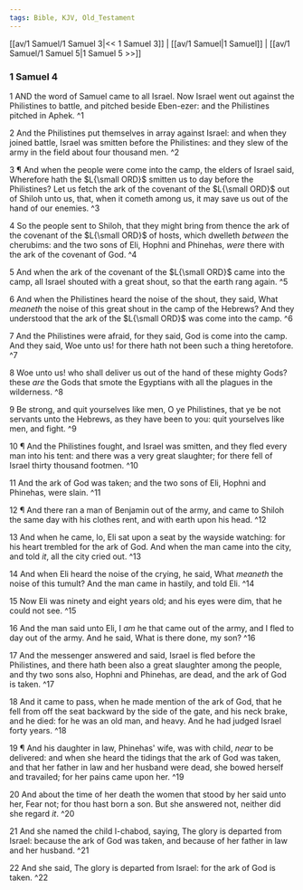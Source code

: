 ```yaml
---
tags: Bible, KJV, Old_Testament
---
```


[[av/1 Samuel/1 Samuel 3|<< 1 Samuel 3]] | [[av/1 Samuel|1 Samuel]] | [[av/1 Samuel/1 Samuel 5|1 Samuel 5 >>]]

### 1 Samuel 4

1 AND the word of Samuel came to all Israel. Now Israel went out against the Philistines to battle, and pitched beside Eben-ezer: and the Philistines pitched in Aphek. ^1

2 And the Philistines put themselves in array against Israel: and when they joined battle, Israel was smitten before the Philistines: and they slew of the army in the field about four thousand men. ^2

3 ¶ And when the people were come into the camp, the elders of Israel said, Wherefore hath the $L{\small ORD}$ smitten us to day before the Philistines? Let us fetch the ark of the covenant of the $L{\small ORD}$ out of Shiloh unto us, that, when it cometh among us, it may save us out of the hand of our enemies. ^3

4 So the people sent to Shiloh, that they might bring from thence the ark of the covenant of the $L{\small ORD}$ of hosts, which dwelleth _between_ the cherubims: and the two sons of Eli, Hophni and Phinehas, _were_ there with the ark of the covenant of God. ^4

5 And when the ark of the covenant of the $L{\small ORD}$ came into the camp, all Israel shouted with a great shout, so that the earth rang again. ^5

6 And when the Philistines heard the noise of the shout, they said, What _meaneth_ the noise of this great shout in the camp of the Hebrews? And they understood that the ark of the $L{\small ORD}$ was come into the camp. ^6

7 And the Philistines were afraid, for they said, God is come into the camp. And they said, Woe unto us! for there hath not been such a thing heretofore. ^7

8 Woe unto us! who shall deliver us out of the hand of these mighty Gods? these _are_ the Gods that smote the Egyptians with all the plagues in the wilderness. ^8

9 Be strong, and quit yourselves like men, O ye Philistines, that ye be not servants unto the Hebrews, as they have been to you: quit yourselves like men, and fight. ^9

10 ¶ And the Philistines fought, and Israel was smitten, and they fled every man into his tent: and there was a very great slaughter; for there fell of Israel thirty thousand footmen. ^10

11 And the ark of God was taken; and the two sons of Eli, Hophni and Phinehas, were slain. ^11

12 ¶ And there ran a man of Benjamin out of the army, and came to Shiloh the same day with his clothes rent, and with earth upon his head. ^12

13 And when he came, lo, Eli sat upon a seat by the wayside watching: for his heart trembled for the ark of God. And when the man came into the city, and told _it_, all the city cried out. ^13

14 And when Eli heard the noise of the crying, he said, What _meaneth_ the noise of this tumult? And the man came in hastily, and told Eli. ^14

15 Now Eli was ninety and eight years old; and his eyes were dim, that he could not see. ^15

16 And the man said unto Eli, I _am_ he that came out of the army, and I fled to day out of the army. And he said, What is there done, my son? ^16

17 And the messenger answered and said, Israel is fled before the Philistines, and there hath been also a great slaughter among the people, and thy two sons also, Hophni and Phinehas, are dead, and the ark of God is taken. ^17

18 And it came to pass, when he made mention of the ark of God, that he fell from off the seat backward by the side of the gate, and his neck brake, and he died: for he was an old man, and heavy. And he had judged Israel forty years. ^18

19 ¶ And his daughter in law, Phinehas' wife, was with child, _near_ to be delivered: and when she heard the tidings that the ark of God was taken, and that her father in law and her husband were dead, she bowed herself and travailed; for her pains came upon her. ^19

20 And about the time of her death the women that stood by her said unto her, Fear not; for thou hast born a son. But she answered not, neither did she regard _it_. ^20

21 And she named the child I-chabod, saying, The glory is departed from Israel: because the ark of God was taken, and because of her father in law and her husband. ^21

22 And she said, The glory is departed from Israel: for the ark of God is taken. ^22
